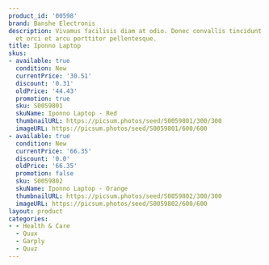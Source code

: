 ```yaml
---
product_id: '00598'
brand: Banshe Electronis
description: Vivamus facilisis diam at odio. Donec convallis tincidunt urna.Suspendisse
  et orci et arcu porttitor pellentesque.
title: Iponno Laptop
skus:
- available: true
  condition: New
  currentPrice: '30.51'
  discount: '0.31'
  oldPrice: '44.43'
  promotion: true
  sku: S0059801
  skuName: Iponno Laptop - Red
  thumbnailURL: https://picsum.photos/seed/S0059801/300/300
  imageURL: https://picsum.photos/seed/S0059801/600/600
- available: true
  condition: New
  currentPrice: '66.35'
  discount: '0.0'
  oldPrice: '66.35'
  promotion: false
  sku: S0059802
  skuName: Iponno Laptop - Orange
  thumbnailURL: https://picsum.photos/seed/S0059802/300/300
  imageURL: https://picsum.photos/seed/S0059802/600/600
layout: product
categories:
- - Health & Care
  - Quux
  - Garply
  - Quuz
---
```

